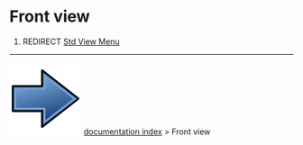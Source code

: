 # Front view
1.  REDIRECT [Std View Menu](Std_View_Menu.md)



---
![](images/Button_right.svg) [documentation index](../README.md) > Front view
